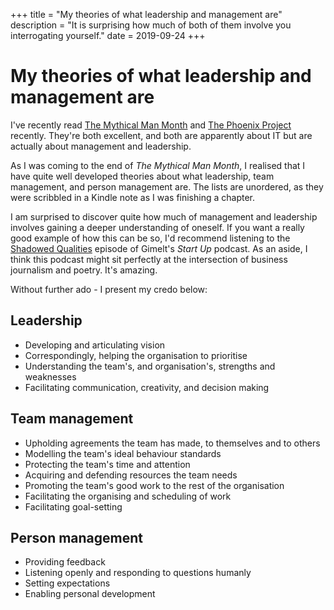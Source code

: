 +++
title = "My theories of what leadership and management are"
description = "It is surprising how much of both of them involve you interrogating yourself."
date = 2019-09-24
+++

# My theories of what leadership and management are
I've recently read [The Mythical Man Month](https://en.wikipedia.org/wiki/The_Mythical_Man-Month) and [The Phoenix Project](https://www.oreilly.com/library/view/the-phoenix-project/9781457191350/) recently. They're both excellent, and both are apparently about IT but are actually about management and leadership.

As I was coming to the end of _The Mythical Man Month_, I realised that I have quite well developed theories about what leadership, team management, and person management are. The lists are unordered, as they were scribbled in a Kindle note as I was finishing a chapter.

 I am surprised to discover quite how much of management and leadership involves gaining a deeper understanding of oneself. If you want a really good example of how this can be so, I'd recommend listening to the [Shadowed Qualities](https://gimletmedia.com/shows/startup/mehw5w/gimlet-23-shadowed-qualities) episode of Gimelt's _Start Up_ podcast. As an aside, I think this podcast might sit perfectly at the intersection of business journalism and poetry. It's amazing.

 Without further ado - I present my credo below:

## Leadership
* Developing and articulating vision
* Correspondingly, helping the organisation to prioritise
* Understanding the team's, and organisation's, strengths and weaknesses
* Facilitating communication, creativity, and decision making

## Team management
* Upholding agreements the team has made, to themselves and to others
* Modelling the team's ideal behaviour standards
* Protecting the team's time and attention
* Acquiring and defending resources the team needs 
* Promoting the team's good work to the rest of the organisation
* Facilitating the organising and scheduling of work 
* Facilitating goal-setting

## Person management
* Providing feedback 
* Listening openly and responding to questions humanly
* Setting expectations
* Enabling personal development